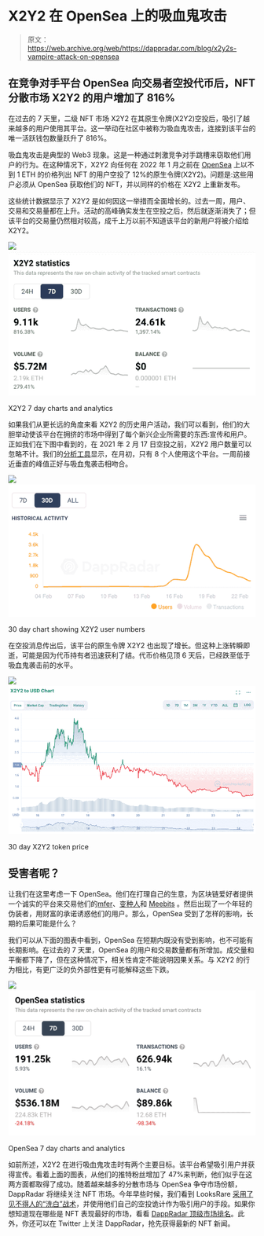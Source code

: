 # X2Y2 在 OpenSea 上的吸血鬼攻击

> 原文：<https://web.archive.org/web/https://dappradar.com/blog/x2y2s-vampire-attack-on-opensea>

## 在竞争对手平台 OpenSea 向交易者空投代币后，NFT 分散市场 X2Y2 的用户增加了 816%

在过去的 7 天里，二级 NFT 市场 X2Y2 在其原生令牌(X2Y2)空投后，吸引了越来越多的用户使用其平台。这一举动在社区中被称为吸血鬼攻击，连接到该平台的唯一活跃钱包数量跃升了 816%。

吸血鬼攻击是典型的 Web3 现象。这是一种通过刺激竞争对手跳槽来窃取他们用户的行为。在这种情况下，X2Y2 向任何在 2022 年 1 月之前在 [OpenSea](https://web.archive.org/web/20230101230816/https://dappradar.com/multichain/marketplaces/opensea) 上以不到 1 ETH 的价格列出 NFT 的用户空投了 12%的原生令牌(X2Y2)。问题是:这些用户必须从 OpenSea 获取他们的 NFT，并以同样的价格在 X2Y2 上重新发布。

这些统计数据显示了 X2Y2 是如何因这一举措而全面增长的。过去一周，用户、交易和交易量都在上升。活动的高峰确实发生在空投之后，然后就逐渐消失了；但该平台的交易量仍然相对较高，成千上万以前不知道该平台的新用户将被介绍给 X2Y2。

![](img/b2e5a9d9ce1fb765055a89af80f37bf2.png)![](img/52a8a5e42c19194f06e432854ac705e4.png)

X2Y2 7 day charts and analytics

如果我们从更长远的角度来看 X2Y2 的历史用户活动，我们可以看到，他们的大胆举动使该平台在拥挤的市场中得到了每个新兴企业所需要的东西:宣传和用户。正如我们在下图中看到的，在 2021 年 2 月 17 日空投之前，X2Y2 用户数量可以忽略不计。我们的[分析工具](https://web.archive.org/web/20230101230816/https://dappradar.com/ethereum/marketplaces/x2y2)显示，在月初，只有 8 个人使用这个平台。一周前接近垂直的峰值正好与吸血鬼袭击相吻合。

![](img/deca09cf7043add6dfbf63c9dcd267cd.png)![](img/7b008063e70ebbd77116af3ef64e56bd.png)

30 day chart showing X2Y2 user numbers

在空投消息传出后，该平台的原生令牌 X2Y2 也出现了增长。但这种上涨转瞬即逝，可能是因为代币持有者迅速获利了结。代币价格见顶 6 天后，已经跌至低于吸血鬼袭击前的水平。

![](img/7bad6e5f1fd6ff9aa27d217b208d8e85.png)![](img/7d4eeb2b2d768508491081195c3b04e8.png)

30 day X2Y2 token price

## 受害者呢？

让我们在这里考虑一下 OpenSea。他们在打理自己的生意，为区块链爱好者提供一个诚实的平台来交易他们的[mfer](https://web.archive.org/web/20230101230816/https://dappradar.com/ethereum/collectibles/mfers)、[变种人](https://web.archive.org/web/20230101230816/https://dappradar.com/ethereum/collectibles/mutant-ape-yacht-club)和 [Meebits](https://web.archive.org/web/20230101230816/https://dappradar.com/ethereum/collectibles/meebits) 。然后出现了一个年轻的伪装者，用财富的承诺诱惑他们的用户。那么，OpenSea 受到了怎样的影响，长期的后果可能是什么？

我们可以从下面的图表中看到，OpenSea 在短期内既没有受到影响，也不可能有长期影响。在过去的 7 天里，OpenSea 的用户和交易数量都有所增加。成交量和平衡都下降了，但在这种情况下，相关性肯定不能说明因果关系。与 X2Y2 的行为相比，有更广泛的负外部性更有可能解释这些下跌。

![](img/a46b5a68c88b1dea7aec1786653036f8.png)![](img/4c763502cd6f37fb0eddfbc752b7a587.png)

OpenSea 7 day charts and analytics

如前所述，X2Y2 在进行吸血鬼攻击时有两个主要目标。该平台希望吸引用户并获得宣传。看着上面的图表，从他们的推特粉丝增加了 47%来判断，他们似乎在这两方面都取得了成功。随着越来越多的分散市场与 OpenSea 争夺市场份额，DappRadar 将继续关注 NFT 市场。今年早些时候，我们看到 LooksRare [采用了见不得人的“洗白”战术](https://web.archive.org/web/20230101230816/https://dappradar.com/blog/looksrare-nft-marketplace-hit-by-wash-trading-amidst-airdrop)，并使用他们自己的空投诡计作为吸引用户的手段。如果你想知道现在哪些是 NFT 表现最好的市场，看看 [DappRadar 顶级市场排名](https://web.archive.org/web/20230101230816/https://dappradar.com/nft/marketplaces)。此外，你还可以在 Twitter 上关注 DappRadar，抢先获得最新的 NFT 新闻。